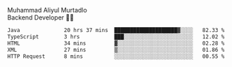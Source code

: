 Muhammad Aliyul Murtadlo
<br>
Backend Developer 👨‍💻
<br>
<!--START_SECTION:waka-->

```txt
Java              20 hrs 37 mins  ████████████████████▓░░░░   82.33 %
TypeScript        3 hrs           ███░░░░░░░░░░░░░░░░░░░░░░   12.02 %
HTML              34 mins         ▓░░░░░░░░░░░░░░░░░░░░░░░░   02.28 %
XML               27 mins         ▒░░░░░░░░░░░░░░░░░░░░░░░░   01.86 %
HTTP Request      8 mins          ░░░░░░░░░░░░░░░░░░░░░░░░░   00.55 %
```

<!--END_SECTION:waka-->
